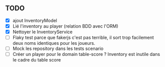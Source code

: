 ## TODO
- [x] ajout InventoryModel
- [x] Lié l'inventory au player (relation BDD avec l'ORM)
- [x] Nettoyer le InventoryService
- [ ] Flaky test parce que fakerjs c'est pas terrible, il sort trop facilement deux noms identiques pour les joueurs.
- [ ] Mock les repository dans les tests scenario
- [ ] Créer un player pour le domain table-score ? Inventory est inutile dans le cadre du table score
